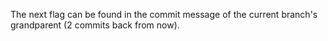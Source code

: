 The next flag can be found in the commit message of the current branch's grandparent (2 commits back from now).

